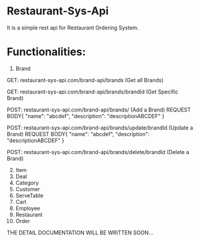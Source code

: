 # Restaurant-Sys-Api
It is a simple rest api for Restaurant Ordering System.

# Functionalities:
1. Brand 

GET: restaurant-sys-api.com/brand-api/brands (Get all Brands)

GET: restaurant-sys-api.com/brand-api/brands/brandId (Get Specific Brand)

POST: restaurant-sys-api.com/brand-api/brands/ (Add a Brand)
  REQUEST BODY{
    "name": "abcdef",
    "description": "descriptionABCDEF"
  }
  
POST: restaurant-sys-api.com/brand-api/brands/update/brandId (Update a Brand)
  REQUEST BODY{
    "name": "abcdef",
    "description": "descriptionABCDEF"
  }
  
POST: restaurant-sys-api.com/brand-api/brands/delete/brandId (Delete a Brand)

2. Item
3. Deal
4. Category
5. Customer
6. ServeTable
7. Cart
8. Employee
9. Restaurant
10. Order




THE DETAIL DOCUMENTATION WILL BE WRITTEN SOON...
